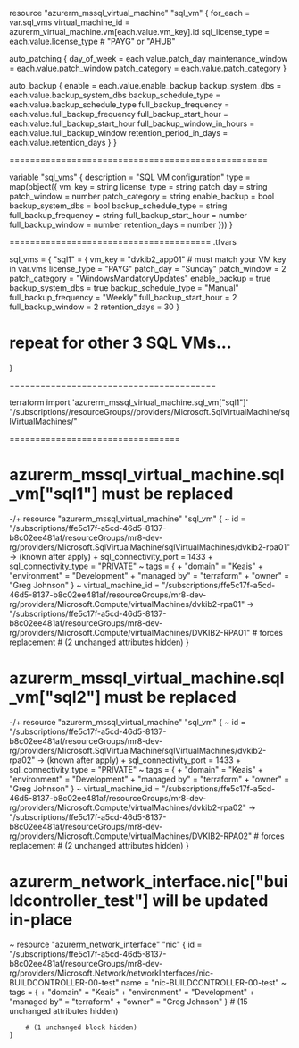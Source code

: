 resource "azurerm_mssql_virtual_machine" "sql_vm" {
  for_each            = var.sql_vms
  virtual_machine_id  = azurerm_virtual_machine.vm[each.value.vm_key].id
  sql_license_type    = each.value.license_type # "PAYG" or "AHUB"

  auto_patching {
    day_of_week        = each.value.patch_day
    maintenance_window = each.value.patch_window
    patch_category     = each.value.patch_category
  }

  auto_backup {
    enable                 = each.value.enable_backup
    backup_system_dbs      = each.value.backup_system_dbs
    backup_schedule_type   = each.value.backup_schedule_type
    full_backup_frequency  = each.value.full_backup_frequency
    full_backup_start_hour = each.value.full_backup_start_hour
    full_backup_window_in_hours = each.value.full_backup_window
    retention_period_in_days    = each.value.retention_days
  }
}



==================================================


variable "sql_vms" {
  description = "SQL VM configuration"
  type = map(object({
    vm_key                 = string
    license_type           = string
    patch_day              = string
    patch_window           = number
    patch_category         = string
    enable_backup          = bool
    backup_system_dbs      = bool
    backup_schedule_type   = string
    full_backup_frequency  = string
    full_backup_start_hour = number
    full_backup_window     = number
    retention_days         = number
  }))
}


=======================================
.tfvars

sql_vms = {
  "sql1" = {
    vm_key                 = "dvkib2_app01"   # must match your VM key in var.vms
    license_type           = "PAYG"
    patch_day              = "Sunday"
    patch_window           = 2
    patch_category         = "WindowsMandatoryUpdates"
    enable_backup          = true
    backup_system_dbs      = true
    backup_schedule_type   = "Manual"
    full_backup_frequency  = "Weekly"
    full_backup_start_hour = 2
    full_backup_window     = 2
    retention_days         = 30
  }
  # repeat for other 3 SQL VMs...
}


========================================

terraform import 'azurerm_mssql_virtual_machine.sql_vm["sql1"]' "/subscriptions/<sub-id>/resourceGroups/<rg-name>/providers/Microsoft.SqlVirtualMachine/sqlVirtualMachines/<sql-vm-name>"


=================================


# azurerm_mssql_virtual_machine.sql_vm["sql1"] must be replaced
-/+ resource "azurerm_mssql_virtual_machine" "sql_vm" {
      ~ id                           = "/subscriptions/ffe5c17f-a5cd-46d5-8137-b8c02ee481af/resourceGroups/mr8-dev-rg/providers/Microsoft.SqlVirtualMachine/sqlVirtualMachines/dvkib2-rpa01" -> (known after apply)
      + sql_connectivity_port        = 1433
      + sql_connectivity_type        = "PRIVATE"
      ~ tags                         = {
          + "domain"      = "Keais"
          + "environment" = "Development"
          + "managed by"  = "terraform"
          + "owner"       = "Greg Johnson"
        }
      ~ virtual_machine_id           = "/subscriptions/ffe5c17f-a5cd-46d5-8137-b8c02ee481af/resourceGroups/mr8-dev-rg/providers/Microsoft.Compute/virtualMachines/dvkib2-rpa01" -> "/subscriptions/ffe5c17f-a5cd-46d5-8137-b8c02ee481af/resourceGroups/mr8-dev-rg/providers/Microsoft.Compute/virtualMachines/DVKIB2-RPA01" # forces replacement
        # (2 unchanged attributes hidden)
    }

  # azurerm_mssql_virtual_machine.sql_vm["sql2"] must be replaced
-/+ resource "azurerm_mssql_virtual_machine" "sql_vm" {
      ~ id                           = "/subscriptions/ffe5c17f-a5cd-46d5-8137-b8c02ee481af/resourceGroups/mr8-dev-rg/providers/Microsoft.SqlVirtualMachine/sqlVirtualMachines/dvkib2-rpa02" -> (known after apply)
      + sql_connectivity_port        = 1433
      + sql_connectivity_type        = "PRIVATE"
      ~ tags                         = {
          + "domain"      = "Keais"
          + "environment" = "Development"
          + "managed by"  = "terraform"
          + "owner"       = "Greg Johnson"
        }
      ~ virtual_machine_id           = "/subscriptions/ffe5c17f-a5cd-46d5-8137-b8c02ee481af/resourceGroups/mr8-dev-rg/providers/Microsoft.Compute/virtualMachines/dvkib2-rpa02" -> "/subscriptions/ffe5c17f-a5cd-46d5-8137-b8c02ee481af/resourceGroups/mr8-dev-rg/providers/Microsoft.Compute/virtualMachines/DVKIB2-RPA02" # forces replacement
        # (2 unchanged attributes hidden)
    }

  # azurerm_network_interface.nic["buildcontroller_test"] will be updated in-place
  ~ resource "azurerm_network_interface" "nic" {
        id                             = "/subscriptions/ffe5c17f-a5cd-46d5-8137-b8c02ee481af/resourceGroups/mr8-dev-rg/providers/Microsoft.Network/networkInterfaces/nic-BUILDCONTROLLER-00-test"
        name                           = "nic-BUILDCONTROLLER-00-test"
      ~ tags                           = {
          + "domain"      = "Keais"
          + "environment" = "Development"
          + "managed by"  = "terraform"
          + "owner"       = "Greg Johnson"
        }
        # (15 unchanged attributes hidden)

        # (1 unchanged block hidden)
    }

































